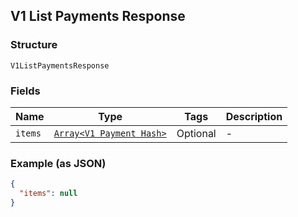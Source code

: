 ## V1 List Payments Response

### Structure

`V1ListPaymentsResponse`

### Fields

| Name | Type | Tags | Description |
|  --- | --- | --- | --- |
| `items` | [`Array<V1 Payment Hash>`](/doc/models/v1-payment.md) | Optional | - |

### Example (as JSON)

```json
{
  "items": null
}
```

